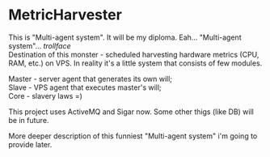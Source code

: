MetricHarvester
===============
This is "Multi-agent system". It will be my diploma. Eah... "Multi-agent system"... *trollface*  
Destination of this monster - scheduled harvesting hardware metrics (CPU, RAM, etc.) on VPS.
In reality it's a little system that consists of few modules.

Master  - server agent that generates its own will;  
Slave   - VPS agent that executes master's will;  
Core    - slavery laws =)

This project uses ActiveMQ and Sigar now. Some other thigs (like DB) will be in future.


More deeper description of this funniest "Multi-agent system" i'm going to provide later.

